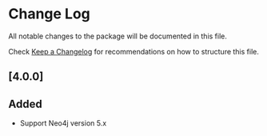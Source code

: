 # Change Log

All notable changes to the package will be documented in this file.

Check [Keep a Changelog](http://keepachangelog.com/) for recommendations on how to structure this file.

## [4.0.0]

## Added

- Support Neo4j version 5.x
